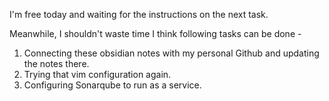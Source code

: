I'm free today and waiting for the instructions on the next task.

Meanwhile, I shouldn't waste time I think following tasks can be done - 

1. Connecting these obsidian notes with my personal Github and updating the notes there.
2. Trying that vim configuration again.
3. Configuring Sonarqube to run as a service.